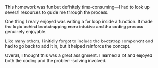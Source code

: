 This homework was fun but definitely time-consuming—I had to look up several resources to guide me through the process.

One thing I really enjoyed was writing a for loop inside a function. It made the logic behind bootstrapping more intuitive and the coding process genuinely enjoyable.

Like many others, I initially forgot to include the bootstrap component and had to go back to add it in, but it helped reinforce the concept.

Overall, I thought this was a great assignment. I learned a lot and enjoyed both the coding and the problem-solving involved.
